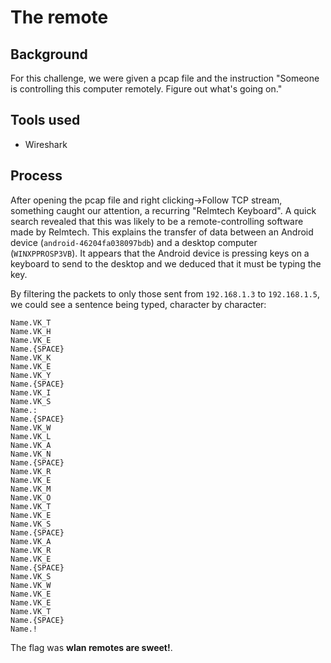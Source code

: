 The remote
==========

Background
----------
For this challenge, we were given a pcap file and the instruction "Someone is controlling this computer remotely. Figure out what's going on."

Tools used
----------
* Wireshark

Process
-------
After opening the pcap file and right clicking->Follow TCP stream, something caught our attention, a recurring "Relmtech Keyboard". A quick search revealed that this was likely to be a remote-controlling software made by Relmtech. This explains the transfer of data between an Android device (`android-46204fa038097bdb`) and a desktop computer (`WINXPPROSP3VB`). It appears that the Android device is pressing keys on a keyboard to send to the desktop and we deduced that it must be typing the key.

By filtering the packets to only those sent from `192.168.1.3` to `192.168.1.5`, we could see a sentence being typed, character by character:
````
Name.VK_T
Name.VK_H
Name.VK_E
Name.{SPACE}
Name.VK_K
Name.VK_E
Name.VK_Y
Name.{SPACE}
Name.VK_I
Name.VK_S
Name.:
Name.{SPACE}
Name.VK_W
Name.VK_L
Name.VK_A
Name.VK_N
Name.{SPACE}
Name.VK_R
Name.VK_E
Name.VK_M
Name.VK_O
Name.VK_T
Name.VK_E
Name.VK_S
Name.{SPACE}
Name.VK_A
Name.VK_R
Name.VK_E
Name.{SPACE}
Name.VK_S
Name.VK_W
Name.VK_E
Name.VK_E
Name.VK_T
Name.{SPACE}
Name.!
````
The flag was **wlan remotes are sweet!**.
